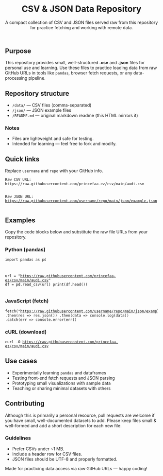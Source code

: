 
<html lang="en">
<head>
  <meta charset="utf-8">
  <meta name="viewport" content="width=device-width,initial-scale=1">
 
</head>
<body>
  <div>
    <header>
      <h1>CSV & JSON Data Repository</h1>
      <p>A compact collection of CSV and JSON files served raw from this repository for practice fetching and working with remote data.</p>
    </header>
    <section>
      <h2>Purpose</h2>
      <p>This repository provides small, well-structured <strong>.csv</strong> and <strong>.json</strong> files for personal use and learning. Use these files to practice loading data from raw GitHub URLs in tools like <code>pandas</code>, browser fetch requests, or any data-processing pipeline.</p>
    </section>
    <section>
      <h2>Repository structure</h2>
      <ul>
        <li><code>/data/</code> — CSV files (comma-separated)</li>
        <li><code>/json/</code> — JSON example files</li>
        <li><code>/README.md</code> — original markdown readme (this HTML mirrors it)</li>
      </ul>
      <h3>Notes</h3>
      <ul>
        <li>Files are lightweight and safe for testing.</li>
        <li>Intended for learning — feel free to fork and modify.</li>
      </ul>
    </section>
    <section>
      <h2>Quick links</h2>
      <p>Replace <code>username</code> and <code>repo</code> with your GitHub info.</p>
      <pre><code>Raw CSV URL:
https://raw.githubusercontent.com/princefaa-ez/csv/main/audi.csv

Raw JSON URL:
https://raw.githubusercontent.com/username/repo/main/json/example.json
</code></pre>
    </section>
    <section>
      <h2>Examples</h2>
      <p>Copy the code blocks below and substitute the raw file URLs from your repository.</p>
      <h3>Python (pandas)</h3>
      <pre><code>import pandas as pd

url = "https://raw.githubusercontent.com/princefaa-ez/csv/main/audi.csv"
df = pd.read_csv(url)
print(df.head())
</code></pre>
      <h3>JavaScript (fetch)</h3>
      <pre><code>fetch("https://raw.githubusercontent.com/username/repo/main/json/example.json")
  .then(res => res.json())
  .then(data => console.log(data))
  .catch(err => console.error(err))
</code></pre>
      <h3>cURL (download)</h3>
      <pre><code>curl -O https://raw.githubusercontent.com/princefaa-ez/csv/main/audi.csv
</code></pre>
    </section>
    <section>
      <h2>Use cases</h2>
      <ul>
        <li>Experimentally learning <code>pandas</code> and dataframes</li>
        <li>Testing front-end fetch requests and JSON parsing</li>
        <li>Prototyping small visualizations with sample data</li>
        <li>Teaching or sharing minimal datasets with others</li>
      </ul>
    </section>
    <section>
      <h2>Contributing</h2>
      <p>Although this is primarily a personal resource, pull requests are welcome if you have small, well-documented datasets to add. Please keep files small &amp; well-formed and add a short description for each new file.</p>
      <h3>Guidelines</h3>
      <ul>
        <li>Prefer CSVs under ~1 MB.</li>
        <li>Include a header row for CSV files.</li>
        <li>JSON files should be UTF-8 and properly formatted.</li>
      </ul>
    </section>
    <footer>
      <p>Made for practicing data access via raw GitHub URLs — happy coding!</p>
    </footer>
  </div>
</body>
</html>
